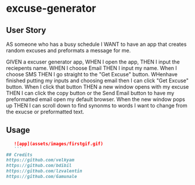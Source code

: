 # excuse-generator

## User Story 
AS someone who has a busy schedule 
I WANT to have an app that creates random excuses and preformats a message for me.

GIVEN a excuser generator app,
WHEN I open the app, THEN I input the reciepents name. 
WHEN I choose Email THEN I input my name.
When I choose SMS THEN I go straight to the "Get Excuse" button.
WHenhave finished putting my inputs and choosing email then I can click "Get Excuse" button. 
When I click that button THEN a new window opens with my excuse THEN I can click the copy button or the Send Email button to have my preformatted email open my default browser. 
When the new window pops up THEN I can scroll down to find synonms to words I want to change from the exucse or preformatted text. 

## Usage

 ```md
    ![app](assets/images/firstgif.gif)
    ```
## Credits 
https://github.com/velkyam
https://github.com/bdibil
https://github.com/lzvalentin
https://github.com/Gamunale